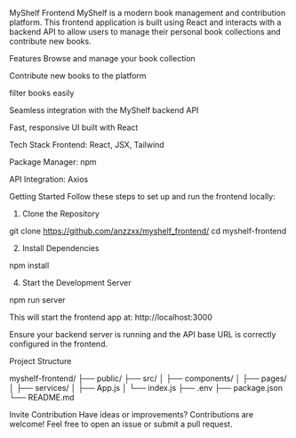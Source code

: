 MyShelf Frontend
MyShelf is a modern book management and contribution platform. This frontend application is built using React and interacts with a backend API to allow users to manage their personal book collections and contribute new books.

Features
Browse and manage your book collection

Contribute new books to the platform

filter books easily

Seamless integration with the MyShelf backend API

Fast, responsive UI built with React

Tech Stack
Frontend: React, JSX, Tailwind 

Package Manager: npm

API Integration: Axios

Getting Started
Follow these steps to set up and run the frontend locally:

1. Clone the Repository

git clone https://github.com/anzzxx/myshelf_frontend/
cd myshelf-frontend

2. Install Dependencies
   
npm install

4. Start the Development Server

npm run server

This will start the frontend app at:
http://localhost:3000

Ensure your backend server is running and the API base URL is correctly configured in the frontend.

Project Structure 

myshelf-frontend/
├── public/
├── src/
│   ├── components/
│   ├── pages/
│   ├── services/
│   ├── App.js
│   └── index.js
├── .env
├── package.json
└── README.md

Invite Contribution
Have ideas or improvements? Contributions are welcome!
Feel free to open an issue or submit a pull request.
